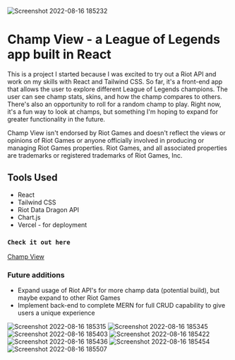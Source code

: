 ![Screenshot 2022-08-16 185232](https://user-images.githubusercontent.com/103011750/186254990-4b7a6487-4aa7-4c8f-b82e-db792b9ef44e.png)


# Champ View - a League of Legends app built in React

This is a project I started because I was excited to try out a Riot API and work on my skills with React and Tailwind CSS. So far, it's a front-end app that allows the user to explore different League of Legends champions. The user can see champ stats, skins, and how the champ compares to others. There's also an opportunity to roll for a random champ to play. Right now, it's a fun way to look at champs, but something I'm hoping to expand for greater functionality in the future.

Champ View isn't endorsed by Riot Games and doesn't reflect the views or opinions of Riot Games or anyone officially involved in producing or managing Riot Games properties. Riot Games, and all associated properties are trademarks or registered trademarks of Riot Games, Inc.

## Tools Used

- React
- Tailwind CSS
- Riot Data Dragon API
- Chart.js
- Vercel - for deployment

### `Check it out here`
[Champ View](https://lol-react-app.vercel.app/)

### Future additions
- Expand usage of Riot API's for more champ data (potential build), but maybe expand to other Riot Games
- Implement back-end to complete MERN for full CRUD capability to give users a unique experience


![Screenshot 2022-08-16 185315](https://user-images.githubusercontent.com/103011750/186255088-da65fe76-6f60-4c7e-a52b-44cb51d92a3a.png)
![Screenshot 2022-08-16 185345](https://user-images.githubusercontent.com/103011750/186255103-6995ef1d-c423-4c21-a47d-bb370a6369f5.png)
![Screenshot 2022-08-16 185403](https://user-images.githubusercontent.com/103011750/186255114-d129e34f-ead8-498d-8fe4-24cfc9f8d11e.png)
![Screenshot 2022-08-16 185422](https://user-images.githubusercontent.com/103011750/186255120-a7d7a23a-493c-4a46-9cdc-220dcefbe70f.png)
![Screenshot 2022-08-16 185436](https://user-images.githubusercontent.com/103011750/186255125-fa302737-6d20-487d-94d0-464b6966a6cb.png)
![Screenshot 2022-08-16 185454](https://user-images.githubusercontent.com/103011750/186255137-6382698d-8d51-4596-83b7-d2abec9df3ce.png)
![Screenshot 2022-08-16 185507](https://user-images.githubusercontent.com/103011750/186255144-2c6feba1-249e-4fe5-a8af-4e43099ffc8e.png)

